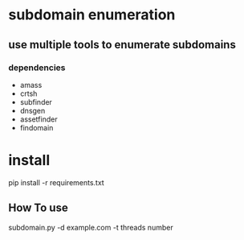 # subdomain enumeration

## use multiple tools to enumerate subdomains

### dependencies


- amass
- crtsh
- subfinder
- dnsgen
- assetfinder
- findomain

# install 

pip install -r requirements.txt
## How To use

subdomain.py -d example.com -t threads number
